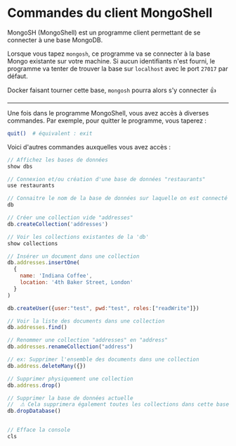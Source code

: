 # Commandes du client MongoShell

MongoSH (MongoShell) est un programme client permettant de se connecter à une base MongoDB.

Lorsque vous tapez `mongosh`, ce programme va se connecter à la base Mongo existante sur votre machine. Si aucun identifiants n'est fourni, le programme va tenter de trouver la base sur `localhost` avec le port `27017` par défaut.

Docker faisant tourner cette base, `mongosh` pourra alors s'y connecter 👍

---

Une fois dans le programme MongoShell, vous avez accès à diverses commandes. Par exemple, pour quitter le programme, vous taperez :

```bash
quit()  # équivalent : exit
```

Voici d'autres commandes auxquelles vous avez accès :

```js
// Affichez les bases de données
show dbs

// Connexion et/ou création d'une base de données "restaurants"
use restaurants

// Connaitre le nom de la base de données sur laquelle on est connecté
db

// Créer une collection vide "addresses"
db.createCollection('addresses')

// Voir les collections existantes de la 'db'
show collections

// Insérer un document dans une collection
db.addresses.insertOne(
  {
    name: 'Indiana Coffee',
    location: '4th Baker Street, London'
  }
)

db.createUser({user:"test", pwd:"test", roles:["readWrite"]})

// Voir la liste des documents dans une collection
db.addresses.find()

// Renommer une collection "addresses" en "address"
db.addresses.renameCollection("address")

// ex: Supprimer l'ensemble des documents dans une collection
db.address.deleteMany({})

// Supprimer physiquement une collection
db.address.drop()

// Supprimer la base de données actuelle
//  ⚠ Cela supprimera également toutes les collections dans cette base !
db.dropDatabase()


// Efface la console
cls
```
